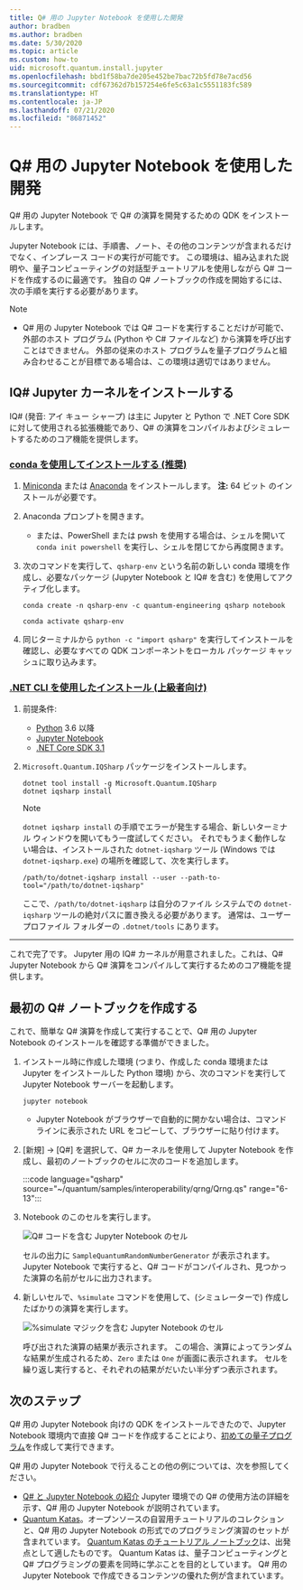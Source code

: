 ```yaml
---
title: Q# 用の Jupyter Notebook を使用した開発
author: bradben
ms.author: bradben
ms.date: 5/30/2020
ms.topic: article
ms.custom: how-to
uid: microsoft.quantum.install.jupyter
ms.openlocfilehash: bbd1f58ba7de205e452be7bac72b5fd78e7acd56
ms.sourcegitcommit: cdf67362d7b157254e6fe5c63a1c5551183fc589
ms.translationtype: HT
ms.contentlocale: ja-JP
ms.lasthandoff: 07/21/2020
ms.locfileid: "86871452"
---
```

# <a name="develop-with-q-jupyter-notebooks"></a>Q# 用の Jupyter Notebook を使用した開発

Q# 用の Jupyter Notebook で Q# の演算を開発するための QDK をインストールします。

Jupyter Notebook には、手順書、ノート、その他のコンテンツが含まれるだけでなく、インプレース コードの実行が可能です。 この環境は、組み込まれた説明や、量子コンピューティングの対話型チュートリアルを使用しながら Q# コードを作成するのに最適です。 独自の Q# ノートブックの作成を開始するには、次の手順を実行する必要があります。

> [!NOTE]
> * Q# 用の Jupyter Notebook では Q# コードを実行することだけが可能で、外部のホスト プログラム (Python や C# ファイルなど) から演算を呼び出すことはできません。 外部の従来のホスト プログラムを量子プログラムと組み合わせることが目標である場合は、この環境は適切ではありません。

## <a name="install-the-iq-jupyter-kernel"></a>IQ# Jupyter カーネルをインストールする

IQ# (発音: アイ キュー シャープ) は主に Jupyter と Python で .NET Core SDK に対して使用される拡張機能であり、Q# の演算をコンパイルおよびシミュレートするためのコア機能を提供します。

### <a name="install-using-conda-recommended"></a>[conda を使用してインストールする (推奨)](#tab/tabid-conda)

1. [Miniconda](https://docs.conda.io/en/latest/miniconda.html) または [Anaconda](https://www.anaconda.com/products/individual#Downloads) をインストールします。 **注:** 64 ビット のインストールが必要です。

1. Anaconda プロンプトを開きます。

   - または、PowerShell または pwsh を使用する場合は、シェルを開いて `conda init powershell` を実行し、シェルを閉じてから再度開きます。

1. 次のコマンドを実行して、`qsharp-env` という名前の新しい conda 環境を作成し、必要なパッケージ (Jupyter Notebook と IQ# を含む) を使用してアクティブ化します。

    ```
    conda create -n qsharp-env -c quantum-engineering qsharp notebook

    conda activate qsharp-env
    ```

1. 同じターミナルから `python -c "import qsharp"` を実行してインストールを確認し、必要なすべての QDK コンポーネントをローカル パッケージ キャッシュに取り込みます。

### <a name="install-using-net-cli-advanced"></a>[.NET CLI を使用したインストール (上級者向け)](#tab/tabid-dotnetcli)

1. 前提条件:

    - [Python](https://www.python.org/downloads/) 3.6 以降
    - [Jupyter Notebook](https://jupyter.readthedocs.io/en/latest/install.html)
    - [.NET Core SDK 3.1](https://dotnet.microsoft.com/download/dotnet-core/3.1)

1. `Microsoft.Quantum.IQSharp` パッケージをインストールします。

    ```dotnetcli
    dotnet tool install -g Microsoft.Quantum.IQSharp
    dotnet iqsharp install
    ```

    > [!NOTE]
    > `dotnet iqsharp install` の手順でエラーが発生する場合、新しいターミナル ウィンドウを開いてもう一度試してください。
    > それでもうまく動作しない場合は、インストールされた `dotnet-iqsharp` ツール (Windows では `dotnet-iqsharp.exe`) の場所を確認して、次を実行します。
    > ```
    > /path/to/dotnet-iqsharp install --user --path-to-tool="/path/to/dotnet-iqsharp"
    > ```
    > ここで、`/path/to/dotnet-iqsharp` は自分のファイル システムでの `dotnet-iqsharp` ツールの絶対パスに置き換える必要があります。
    > 通常は、ユーザー プロファイル フォルダーの `.dotnet/tools` にあります。
    
***

これで完了です。 Jupyter 用の IQ# カーネルが用意されました。これは、Q# Jupyter Notebook から Q# 演算をコンパイルして実行するためのコア機能を提供します。

## <a name="create-your-first-q-notebook"></a>最初の Q# ノートブックを作成する

これで、簡単な Q# 演算を作成して実行することで、Q# 用の Jupyter Notebook のインストールを確認する準備ができました。

1. インストール時に作成した環境 (つまり、作成した conda 環境または Jupyter をインストールした Python 環境) から、次のコマンドを実行して Jupyter Notebook サーバーを起動します。

    ```
    jupyter notebook
    ```

    - Jupyter Notebook がブラウザーで自動的に開かない場合は、コマンド ラインに表示された URL をコピーして、ブラウザーに貼り付けます。

1. [新規] → [Q#] を選択して、Q# カーネルを使用して Jupyter Notebook を作成し、最初のノートブックのセルに次のコードを追加します。

    :::code language="qsharp" source="~/quantum/samples/interoperability/qrng/Qrng.qs" range="6-13":::

1. Notebook のこのセルを実行します。

    ![Q# コードを含む Jupyter Notebook のセル](~/media/install-guide-jupyter.png)

    セルの出力に `SampleQuantumRandomNumberGenerator` が表示されます。 Jupyter Notebook で実行すると、Q# コードがコンパイルされ、見つかった演算の名前がセルに出力されます。

1. 新しいセルで、`%simulate` コマンドを使用して、(シミュレーターで) 作成したばかりの演算を実行します。

    ![%simulate マジックを含む Jupyter Notebook のセル](~/media/install-guide-jupyter-simulate.png)

    呼び出された演算の結果が表示されます。 この場合、演算によってランダムな結果が生成されるため、`Zero` または `One` が画面に表示されます。 セルを繰り返し実行すると、それぞれの結果がだいたい半分ずつ表示されます。

## <a name="next-steps"></a>次のステップ

Q# 用の Jupyter Notebook 向けの QDK をインストールできたので、Jupyter Notebook 環境内で直接 Q# コードを作成することにより、[初めての量子プログラム](xref:microsoft.quantum.quickstarts.qrng)を作成して実行できます。

Q# 用の Jupyter Notebook で行えることの他の例については、次を参照してください。

- [Q# と Jupyter Notebook の紹介](https://docs.microsoft.com/samples/microsoft/quantum/intro-to-qsharp-jupyter/) Jupyter 環境での Q# の使用方法の詳細を示す、Q# 用の Jupyter Notebook が説明されています。
- [Quantum Katas](xref:microsoft.quantum.overview.katas)。オープンソースの自習用チュートリアルのコレクションと、Q# 用の Jupyter Notebook の形式でのプログラミング演習のセットが含まれています。 [Quantum Katas のチュートリアル ノートブック](https://github.com/microsoft/QuantumKatas#tutorial-topics)は、出発点として適したものです。 Quantum Katas は、量子コンピューティングと Q# プログラミングの要素を同時に学ぶことを目的としています。 Q# 用の Jupyter Notebook で作成できるコンテンツの優れた例が含まれています。
